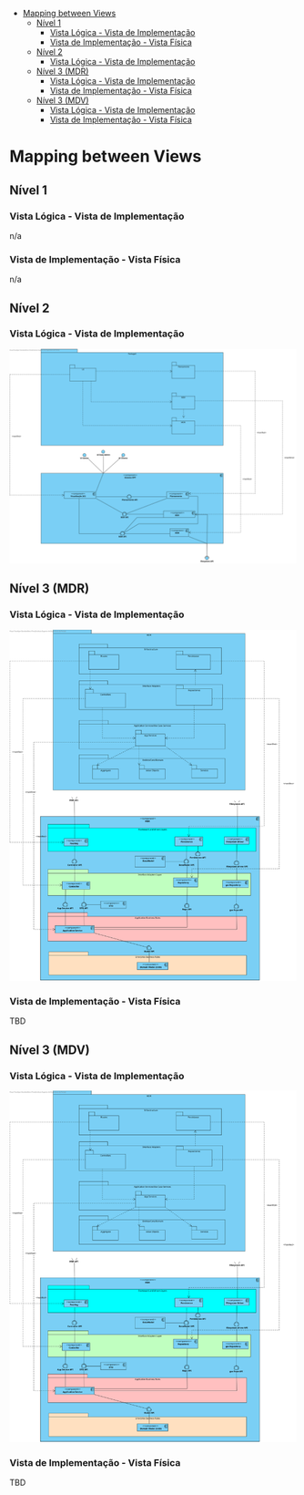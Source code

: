 - [Mapping between Views](#mapping-between-views)
	- [Nível 1](#nível-1)
		- [Vista Lógica - Vista de Implementação](#vista-lógica---vista-de-implementação)
		- [Vista de Implementação - Vista Física](#vista-de-implementação---vista-física)
	- [Nível 2](#nível-2)
		- [Vista Lógica - Vista de Implementação](#vista-lógica---vista-de-implementação-1)
	- [Nível 3 (MDR)](#nível-3-mdr)
		- [Vista Lógica - Vista de Implementação](#vista-lógica---vista-de-implementação-2)
		- [Vista de Implementação - Vista Física](#vista-de-implementação---vista-física-2)
	- [Nível 3 (MDV)](#nível-3-mdv)
		- [Vista Lógica - Vista de Implementação](#vista-lógica---vista-de-implementação-3)
		- [Vista de Implementação - Vista Física](#vista-de-implementação---vista-física-3)


# Mapping between Views


## Nível 1
### Vista Lógica - Vista de Implementação

n/a

### Vista de Implementação - Vista Física

n/a

## Nível 2
### Vista Lógica - Vista de Implementação

![N2-VLxVI](diagramas/nivel2/N2-VLxVI.svg)


## Nível 3 (MDR)
### Vista Lógica - Vista de Implementação
![N3-VLxVI](diagramas/nivel3/MDR/N3-VLxVI.svg)


### Vista de Implementação - Vista Física
TBD


## Nível 3 (MDV)
### Vista Lógica - Vista de Implementação
![N3-VLxVI](diagramas/nivel3/MDR/N3-VLxVI.svg)

### Vista de Implementação - Vista Física
TBD
